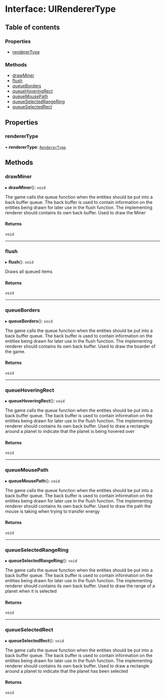 # Interface: UIRendererType

## Table of contents

### Properties

- [rendererType](UIRendererType.md#renderertype)

### Methods

- [drawMiner](UIRendererType.md#drawminer)
- [flush](UIRendererType.md#flush)
- [queueBorders](UIRendererType.md#queueborders)
- [queueHoveringRect](UIRendererType.md#queuehoveringrect)
- [queueMousePath](UIRendererType.md#queuemousepath)
- [queueSelectedRangeRing](UIRendererType.md#queueselectedrangering)
- [queueSelectedRect](UIRendererType.md#queueselectedrect)

## Properties

### rendererType

• **rendererType**: [`RendererType`](../README.md#renderertype)

## Methods

### drawMiner

▸ **drawMiner**(): `void`

The game calls the queue function when the entities should be put into a back buffer queue.
The back buffer is used to contain information on the entities being drawn for later use in the flush function.
The implementing renderer should contains its own back buffer.
Used to draw the Miner

#### Returns

`void`

---

### flush

▸ **flush**(): `void`

Draws all queued items

#### Returns

`void`

---

### queueBorders

▸ **queueBorders**(): `void`

The game calls the queue function when the entities should be put into a back buffer queue.
The back buffer is used to contain information on the entities being drawn for later use in the flush function.
The implementing renderer should contains its own back buffer.
Used to draw the boarder of the game.

#### Returns

`void`

---

### queueHoveringRect

▸ **queueHoveringRect**(): `void`

The game calls the queue function when the entities should be put into a back buffer queue.
The back buffer is used to contain information on the entities being drawn for later use in the flush function.
The implementing renderer should contains its own back buffer.
Used to draw a rectangle around a planet to indicate that the planet is being hovered over

#### Returns

`void`

---

### queueMousePath

▸ **queueMousePath**(): `void`

The game calls the queue function when the entities should be put into a back buffer queue.
The back buffer is used to contain information on the entities being drawn for later use in the flush function.
The implementing renderer should contains its own back buffer.
Used to draw the path the mouse is taking when trying to transfer energy

#### Returns

`void`

---

### queueSelectedRangeRing

▸ **queueSelectedRangeRing**(): `void`

The game calls the queue function when the entities should be put into a back buffer queue.
The back buffer is used to contain information on the entities being drawn for later use in the flush function.
The implementing renderer should contains its own back buffer.
Used to draw the range of a planet when it is selected

#### Returns

`void`

---

### queueSelectedRect

▸ **queueSelectedRect**(): `void`

The game calls the queue function when the entities should be put into a back buffer queue.
The back buffer is used to contain information on the entities being drawn for later use in the flush function.
The implementing renderer should contains its own back buffer.
Used to draw a rectangle around a planet to indicate that the planet has been selected

#### Returns

`void`
